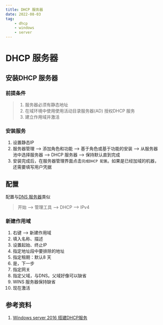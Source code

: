 ```yaml
---
title: DHCP 服务器  
date: 2022-08-03   
tag:   
    - dhcp  
    - windows  
    - server  
---  
```

# DHCP 服务器  
## 安装DHCP 服务器  
### 前提条件  
> 1. 服务器必须有静态地址  
> 2. 在域环境中使用使用活动目录服务器(AD) 授权DHCP 服务  
> 3. 建立作用域并激活  
<!-- more -->
### 安装服务  
1. 设置静态IP  
2. 服务器管理 --> 添加角色和功能 --> 基于角色或基于功能的安装 --> 从服务器池中选择服务器 --> DHCP 服务器 --> 保持默认直到完成  
3. 安装完成后，在服务器管理界面点击`完成DHCP 配置`。如果是已经加域的机器，还需要填写用户凭据

## 配置
配置与[DNS 服务器](./01_dns.md)类似  
> 开始 --> 管理工具 --> DHCP --> IPv4 

### 新建作用域  
1. 右键 --> 新建作用域  
2. 填入名称、描述  
3. 设置起始、终止IP  
4. 指定地址段中要排除的地址  
5. 指定租期：默认8 天  
6. 是，下一步  
7. 指定网关  
8. 指定父域，与DNS。父域好像可以缺省  
9. WINS 服务器保持缺省  
10. 现在激活  





## 参考资料  
1. [Windows server 2016 搭建DHCP服务](https://blog.51cto.com/14157628/2348796)